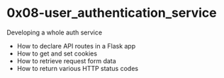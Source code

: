 # 0x08-user_authentication_service

Developing a whole auth service

- How to declare API routes in a Flask app
- How to get and set cookies
- How to retrieve request form data
- How to return various HTTP status codes
